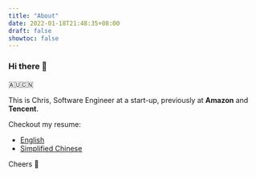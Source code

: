 ```yaml
---
title: "About"
date: 2022-01-18T21:48:35+08:00
draft: false
showtoc: false
---
```


### Hi there 👋

🇦🇺🇨🇳

This is Chris, Software Engineer at a start-up, previously at **Amazon** and **Tencent**.

Checkout my resume:

- [English](https://portfolio-website-resource.s3.ap-southeast-2.amazonaws.com/Resume_Zhengyu_Chen_EN_2025.pdf)
- [Simplified Chinese](https://portfolio-website-resource.s3.ap-southeast-2.amazonaws.com/%E9%99%88%E6%AD%A3%E5%AE%87_%E7%AE%80%E5%8E%86_2025.pdf)

Cheers 🍻